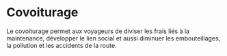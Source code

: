 # Covoiturage
Le covoiturage permet aux voyageurs de diviser les frais liés à la maintenance, développer le lien social et aussi diminuer les embouteillages, la pollution et les accidents de la route.
